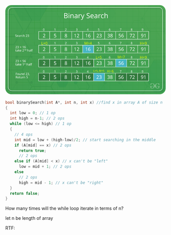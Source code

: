![](../img%2FBinarySearch.png)
```c++
bool binarySearch(int A*, int n, int x) //find x in array A of size n
{
  int low = 0; // 1 op
  int high = n-1; // 2 ops
  while (low <= high) // 1 op
  {
    // 4 ops
    int mid = low + (high-low)/2; // start searching in the middle
    if (A[mid] == x) // 2 ops
      return true;
      // 2 ops
    else if (A[mid] < x) // x can't be "left"
      low = mid + 1; // 2 ops
    else
      // 2 ops
      high = mid - 1; // x can't be "right"
  }
  return false;
}
```

How many times will the while loop iterate in terms of n?

let n be length of array

RTF: 